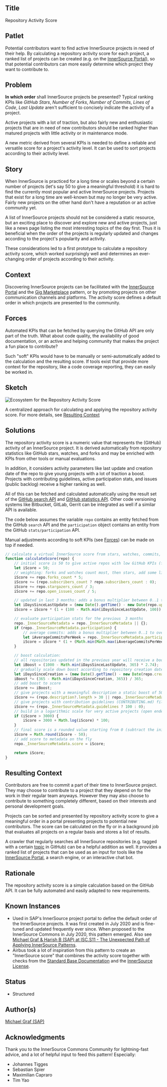 ## Title

Repository Activity Score

## Patlet

Potential contributors want to find active InnerSource projects in need of their help. By calculating a repository activity score for each project, a ranked list of projects can be created (e.g. on the [InnerSource Portal](innersource-portal.md)), so that potential contributors can more easily determine which project they want to contribute to.

## Problem

**In which order** shall InnerSource projects be presented? Typical ranking KPIs like *GitHub Stars*, *Number of Forks*, *Number of Commits*, *Lines of Code*,  *Last Update* aren't sufficient to concisely indicate the activity of a project.

Active projects with a lot of traction, but also fairly new and enthusiastic projects that are in need of new contributors should be ranked higher than matured projects with little activity or in maintenance mode.

A new metric derived from several KPIs is needed to define a reliable and versatile score for a project's activity level.
It can be used to sort projects according to their activity level.

## Story

When InnerSource is practiced for a long time or scales beyond a certain number of projects (let's say 50 to give a meaningful threshold) it is hard to find the currently most popular and active InnerSource projects. Projects that exist for a long time are well-known but may no longer be very active. Fairly new projects on the other hand don't have a reputation or an active community yet.

A list of InnerSource projects should not be considered a static resource, but an exciting place to discover and explore new and active projects, just like a news page listing the most interesting topics of the day first. Thus it is beneficial when the order of the projects is regularly updated and changes according to the project's popularity and activity.

These considerations led to a first prototype to calculate a repository activity score, which worked surprisingly well and determines an ever-changing order of projects according to their activity.

## Context

Discovering InnerSource projects can be facilitated with the [InnerSource Portal](innersource-portal.md) and the [Gig Marketplace](gig-marketplace.md) pattern, or by promoting projects on other communication channels and platforms. The activity score defines a default order in which projects are presented to the community.

## Forces

Automated KPIs that can be fetched by querying the GitHub API are only part of the truth. What about code quality, the availability of good documentation, or an active and helping community that makes the project a fun place to contribute?

Such "soft" KPIs would have to be manually or semi-automatically added to the calculation and the resulting score. If tools exist that provide more context for the repository, like a code coverage reporting, they can easily be worked in.

## Sketch

![Ecosystem for the Repository Activity Score](../../assets/img/repository_activity_score.png)

A centralized approach for calculating and applying the repository activity score. For more details, see [Resulting Context](#resulting-context)

## Solutions

The repository activity score is a numeric value that represents the (GitHub) activity of an InnerSource project. It is derived automatically from repository statistics like GitHub stars, watches, and forks and may be enriched with KPIs from other tools or manual evaluations.

In addition, it considers activity parameters like last update and creation date of the repo to give young projects with a lot of traction a boost.
Projects with contributing guidelines, active participation stats, and issues (public backlog) receive a higher ranking as well.

All of this can be fetched and calculated automatically using the result set of the [GitHub search API](https://docs.github.com/en/rest/search#search-repositories) and [GitHub statistics API](https://docs.github.com/en/rest/metrics/statistics). Other code versioning systems like Bitbucket, GitLab, Gerrit can be integrated as well if a similar API is available.

The code below assumes the variable `repo` contains an entity fetched from the GitHub `search` API and the `participation` object contains an entity from the GitHub `stats/participation` API.

Manual adjustments according to soft KPIs (see [Forces](#forces)) can be made on top if needed.

``` javascript
// calculate a virtual InnerSource score from stars, watches, commits, and issues
function calculateScore(repo) {
    // initial score is 50 to give active repos with low GitHub KPIs (forks, watchers, stars) a better starting point
    let iScore = 50;
    // weighting: forks and watches count most, then stars, add some little score for open issues, too
    iScore += repo.forks_count * 5;
    iScore += (repo.subscribers_count ? repo.subscribers_count : 0);
    iScore += repo.stargazers_count / 3;
    iScore += repo.open_issues_count / 5;

    // updated in last 3 months: adds a bonus multiplier between 0..1 to overall score (1 = updated today, 0 = updated more than 100 days ago)
    let iDaysSinceLastUpdate = (new Date().getTime() - new Date(repo.updated_at).getTime()) / 1000 / 86400;
    iScore = iScore * (1 + (100 - Math.min(iDaysSinceLastUpdate, 100)) / 100);

    // evaluate participation stats for the previous  3 months
    repo._InnerSourceMetadata = repo._InnerSourceMetadata || {};
    if (repo._InnerSourceMetadata.participation) {
        // average commits: adds a bonus multiplier between 0..1 to overall score (1 = >10 commits per week, 0 = less than 3 commits per week)
        let iAverageCommitsPerWeek = repo._InnerSourceMetadata.participation.slice(-13).reduce((a, b) => a + b) / 13;
        iScore = iScore * (1 + (Math.min(Math.max(iAverageCommitsPerWeek - 3, 0), 7)) / 7);
    }

    // boost calculation:
    // all repositories updated in the previous year will receive a boost of maximum 1000 declining by days since last update
    let iBoost = (1000 - Math.min(iDaysSinceLastUpdate, 365) * 2.74);
    // gradually scale down boost according to repository creation date to mix with "real" engagement stats
    let iDaysSinceCreation = (new Date().getTime() - new Date(repo.created_at).getTime()) / 1000 / 86400;
    iBoost *= (365 - Math.min(iDaysSinceCreation, 365)) / 365;
    // add boost to score
    iScore += iBoost;
    // give projects with a meaningful description a static boost of 50
    iScore += (repo.description?.length > 30 || repo._InnerSourceMetadata.motivation?.length > 30 ? 50 : 0);
    // give projects with contribution guidelines (CONTRIBUTING.md) file a static boost of 100
    iScore += (repo._InnerSourceMetadata.guidelines ? 100 : 0);
    // build in a logarithmic scale for very active projects (open ended but stabilizing around 5000)
    if (iScore > 3000) {
        iScore = 3000 + Math.log(iScore) * 100;
    }
    // final score is a rounded value starting from 0 (subtract the initial value)
    iScore = Math.round(iScore - 50);
    // add score to metadata on the fly
    repo._InnerSourceMetadata.score = iScore;

    return iScore;
}
```

## Resulting Context

Contributors are free to commit a part of their time to InnerSource project. They may choose to contribute to a project that they depend on for the work in their regular team anyways. However they may also choose to contribute to something completely different, based on their interests and personal development goals.

Projects can be sorted and presented by repository activity score to give a meaningful order in a portal presenting projects to potential new contributors. The score can be calculated on the fly or in a background job that evaluates all projects on a regular basis and stores a list of results.

A crawler that regularly searches all InnerSource repositories (e.g. tagged with a certain [topic](https://github.com/topics) in GitHub) can be a helpful addition as well. It provides a ranked list of projects that can be used as an input for tools like the [InnerSource Portal](innersource-portal.md), a search engine, or an interactive chat bot.

## Rationale

The repository activity score is a simple calculation based on the GitHub API. It can be fully automated and easily adapted to new requirements.

## Known Instances

* Used in SAP's InnerSource project portal to define the default order of the InnerSource projects. It was first created in July 2020 and is fine-tuned and updated frequently ever since. When proposed to the InnerSource Commons in July 2020, this pattern emerged. Also see [Michael Graf & Harish B (SAP) at ISC.S11 - The Unexpected Path of Applying InnerSource Patterns](https://www.youtube.com/watch?v=6r9QOw9dcQo&list=PLCH-i0B0otNQZQt_QzGR9Il_kE4C6cQRy&index=6).
* Airbus took a lot of inspiration from this pattern to create an "InnerSource score" that combines the activity score together with checks from the [Standard Base Documentation](./base-documentation.md) and the [InnerSource License](./innersource-license.md).

## Status

* Structured

## Author(s)

[Michael Graf (SAP)](mailto:mi.graf@sap.com)

## Acknowledgments

Thank you to the InnerSource Commons Community for lightning-fast advice, and a lot of helpful input to feed this pattern! Especially:

* Johannes Tigges
* Sebastian Spier
* Maximilian Capraro
* Tim Yao
